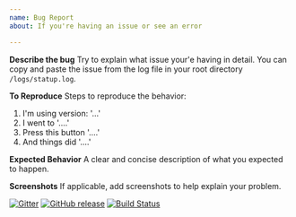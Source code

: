 ```yaml
---
name: Bug Report
about: If you're having an issue or see an error

---
```


**Describe the bug**
Try to explain what issue your'e having in detail. You can copy and paste the issue from the log file in your root directory `/logs/statup.log`.

**To Reproduce**
Steps to reproduce the behavior:
1. I'm using version: '...'
2. I went to '....'
3. Press this button '....'
4. And things did '....'

**Expected Behavior**
A clear and concise description of what you expected to happen.

**Screenshots**
If applicable, add screenshots to help explain your problem.

[![Gitter](https://img.shields.io/gitter/room/nwjs/nw.js.svg)](https://gitter.im/statup-app/general) [![GitHub release](https://img.shields.io/github/release/hunterlong/statup.svg)](https://github.com/britannic/statping/releases/latest) [![Build Status](https://travis-ci.com/hunterlong/statup.svg?branch=master)](https://travis-ci.com/hunterlong/statup)
